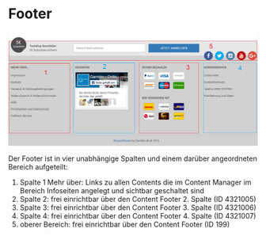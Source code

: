 # Footer 

![](Bilder/Abb012_Footer_.png "Footer")

Der Footer ist in vier unabhängige Spalten und einem darüber angeordneten Bereich aufgeteilt:

1.  Spalte 1 Mehr über: Links zu allen Contents die im Content Manager im Bereich Infoseiten angelegt und sichtbar geschaltet sind
2.  Spalte 2: frei einrichtbar über den Content Footer 2. Spalte \(ID 4321005\)
3.  Spalte 3: frei einrichtbar über den Content Footer 3. Spalte \(ID 4321006\)
4.  Spalte 4: frei einrichtbar über den Content Footer 4. Spalte \(ID 4321007\)
5.  oberer Bereich: frei einrichtbar über den Content Footer \(ID 199\)



